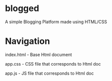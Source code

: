# blogged
 A simple Blogging Platform made using HTML/CSS


# Navigation
index.html - Base Html document 

app.css - CSS file that corresponds to Html doc

app.js - JS file that corresponds to Html doc